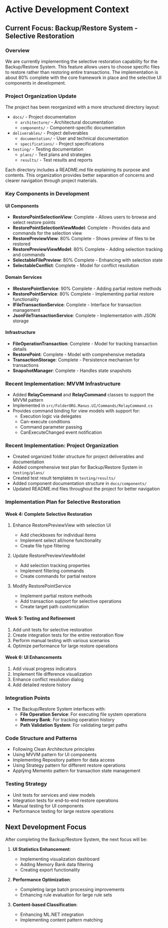 # Active Development Context

## Current Focus: Backup/Restore System - Selective Restoration

### Overview
We are currently implementing the selective restoration capability for the Backup/Restore System. This feature allows users to choose specific files to restore rather than restoring entire transactions. The implementation is about 80% complete with the core framework in place and the selective UI components in development.

### Project Organization Update
The project has been reorganized with a more structured directory layout:
- `docs/` - Project documentation
  - `architecture/` - Architectural documentation
  - `components/` - Component-specific documentation
- `deliverables/` - Project deliverables
  - `documentation/` - User and technical documentation
  - `specifications/` - Project specifications
- `testing/` - Testing documentation
  - `plans/` - Test plans and strategies
  - `results/` - Test results and reports

Each directory includes a README.md file explaining its purpose and contents. This organization provides better separation of concerns and clearer navigation through project materials.

### Key Components in Development

#### UI Components
- **RestorePointSelectionView**: Complete - Allows users to browse and select restore points
- **RestorePointSelectionViewModel**: Complete - Provides data and commands for the selection view
- **RestorePreviewView**: 80% Complete - Shows preview of files to be restored
- **RestorePreviewViewModel**: 80% Complete - Adding selection tracking and commands
- **SelectableFilePreview**: 80% Complete - Enhancing with selection state
- **SelectableConflict**: Complete - Model for conflict resolution

#### Domain Services
- **IRestorePointService**: 90% Complete - Adding partial restore methods
- **RestorePointService**: 80% Complete - Implementing partial restore functionality
- **IFileTransactionService**: Complete - Interface for transaction management
- **JsonFileTransactionService**: Complete - Implementation with JSON storage

#### Infrastructure
- **FileOperationTransaction**: Complete - Model for tracking transaction details
- **RestorePoint**: Complete - Model with comprehensive metadata
- **TransactionStorage**: Complete - Persistence mechanism for transactions
- **SnapshotManager**: Complete - Handles state snapshots

### Recent Implementation: MVVM Infrastructure
- Added **RelayCommand** and **RelayCommand<T>** classes to support the MVVM pattern
- Implemented in `src/FolderORG.Manus.UI/Commands/RelayCommand.cs`
- Provides command binding for view models with support for:
  - Execution logic via delegates
  - Can-execute conditions
  - Command parameter passing
  - CanExecuteChanged event notification

### Recent Implementation: Project Organization
- Created organized folder structure for project deliverables and documentation
- Added comprehensive test plan for Backup/Restore System in `testing/plans/`
- Created test result templates in `testing/results/`
- Added component documentation structure in `docs/components/`
- Updated README.md files throughout the project for better navigation

### Implementation Plan for Selective Restoration

#### Week 4: Complete Selective Restoration
1. Enhance RestorePreviewView with selection UI
   - Add checkboxes for individual items
   - Implement select all/none functionality
   - Create file type filtering
   
2. Update RestorePreviewViewModel
   - Add selection tracking properties
   - Implement filtering commands
   - Create commands for partial restore
   
3. Modify RestorePointService
   - Implement partial restore methods
   - Add transaction support for selective operations
   - Create target path customization

#### Week 5: Testing and Refinement
1. Add unit tests for selective restoration
2. Create integration tests for the entire restoration flow
3. Perform manual testing with various scenarios
4. Optimize performance for large restore operations

#### Week 6: UI Enhancements
1. Add visual progress indicators
2. Implement file difference visualization
3. Enhance conflict resolution dialog
4. Add detailed restore history

### Integration Points
- The Backup/Restore System interfaces with:
  - **File Operation Service**: For executing file system operations
  - **Memory Bank**: For tracking operation history
  - **Path Validation System**: For validating target paths

### Code Structure and Patterns
- Following Clean Architecture principles
- Using MVVM pattern for UI components
- Implementing Repository pattern for data access
- Using Strategy pattern for different restore operations
- Applying Memento pattern for transaction state management

### Testing Strategy
- Unit tests for services and view models
- Integration tests for end-to-end restore operations
- Manual testing for UI components
- Performance testing for large restore operations

## Next Development Focus
After completing the Backup/Restore System, the next focus will be:

1. **UI Statistics Enhancement**:
   - Implementing visualization dashboard
   - Adding Memory Bank data filtering
   - Creating export functionality

2. **Performance Optimization**:
   - Completing large batch processing improvements
   - Enhancing rule evaluation for large rule sets

3. **Content-based Classification**:
   - Enhancing ML.NET integration
   - Implementing content pattern matching 